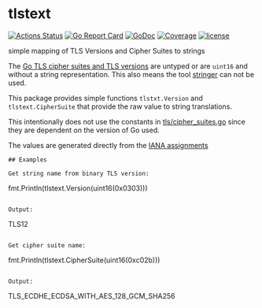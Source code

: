 # tlstext 

[![Actions Status](https://github.com/signalsciences/tlstext/workflows/lint/badge.svg)](https://github.com/signalsciences/tlstext/actions) [![Go Report Card](http://goreportcard.com/badge/signalsciences/tlstext)](http://goreportcard.com/report/signalsciences/tlstext) [![GoDoc](https://godoc.org/github.com/signalsciences/tlstext?status.svg)](https://godoc.org/github.com/signalsciences/tlstext) [![Coverage](http://gocover.io/_badge/github.com/signalsciences/tlstext)](http://gocover.io/github.com/signalsciences/tlstext) [![license](https://img.shields.io/badge/license-MIT-blue.svg?style=flat)](https://raw.githubusercontent.com/signalsciences/tlstext/main/LICENSE)


simple mapping of TLS Versions and Cipher Suites to strings

The [Go TLS cipher suites and TLS versions](http://golang.org/pkg/crypto/tls/#pkg-constants) are untyped
or are `uint16` and without a string representation.  This also means
the tool [stringer](https://godoc.org/golang.org/x/tools/cmd/stringer)
can not be used.

This package provides simple functions `tlstxt.Version` and
`tlstext.CipherSuite` that provide the raw value to string translations.

This intentionally does not use the constants in
[tls/cipher_suites.go](https://golang.org/src/crypto/tls/cipher_suites.go)
since they are dependent on the version of Go used.

The values are generated directly from the [IANA assignments](http://www.iana.org/assignments/tls-parameters/tls-parameters.xml#tls-parameters-4)


```
## Examples

Get string name from binary TLS version:

```
fmt.Println(tlstext.Version(uint16(0x0303)))
```

Output:

```
TLS12
```

Get cipher suite name:

```
fmt.Println(tlstext.CipherSuite(uint16(0xc02b)))
```

Output:

```
TLS_ECDHE_ECDSA_WITH_AES_128_GCM_SHA256
```
